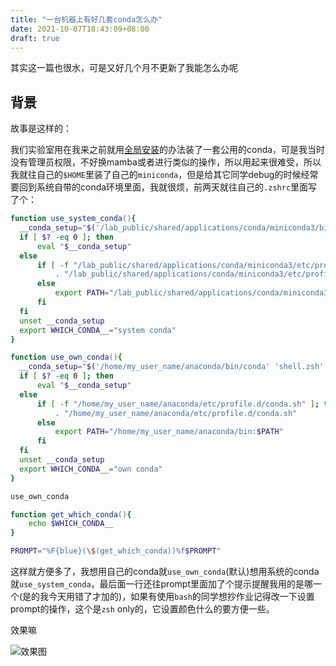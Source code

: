 ```yaml
---
title: "一台机器上有好几套conda怎么办"
date: 2021-10-07T18:43:09+08:00
draft: true
---
```


其实这一篇也很水，可是又好几个月不更新了我能怎么办呢

## 背景

故事是这样的：

我们实验室用在我来之前就用[全局安装](https://docs.conda.io/projects/conda/en/latest/user-guide/configuration/admin-multi-user-install.html)的办法装了一套公用的conda，可是我当时没有管理员权限，不好换mamba或者进行类似的操作，所以用起来很难受，所以我就往自己的`$HOME`里装了自己的`miniconda`，但是给其它同学debug的时候经常要回到系统自带的conda环境里面，我就很烦，前两天就往自己的`.zshrc`里面写了个：

```zsh
function use_system_conda(){
  __conda_setup="$('/lab_public/shared/applications/conda/miniconda3/bin/conda' 'shell.bash' 'hook' 2> /dev/null)"
  if [ $? -eq 0 ]; then
      eval "$__conda_setup"
  else
      if [ -f "/lab_public/shared/applications/conda/miniconda3/etc/profile.d/conda.sh" ]; then
          . "/lab_public/shared/applications/conda/miniconda3/etc/profile.d/conda.sh"
      else
          export PATH="/lab_public/shared/applications/conda/miniconda3/bin:$PATH"
      fi
  fi
  unset __conda_setup
  export WHICH_CONDA__="system conda"
}

function use_own_conda(){
  __conda_setup="$('/home/my_user_name/anaconda/bin/conda' 'shell.zsh' 'hook' 2> /dev/null)"
  if [ $? -eq 0 ]; then
      eval "$__conda_setup"
  else
      if [ -f "/home/my_user_name/anaconda/etc/profile.d/conda.sh" ]; then
          . "/home/my_user_name/anaconda/etc/profile.d/conda.sh"
      else
          export PATH="/home/my_user_name/anaconda/bin:$PATH"
      fi
  fi
  unset __conda_setup
  export WHICH_CONDA__="own conda"
}

use_own_conda

function get_which_conda(){
    echo $WHICH_CONDA__
}

PROMPT="%F{blue}(\$(get_which_conda))%f$PROMPT"
```

这样就方便多了，我想用自己的conda就`use_own_conda`(默认)想用系统的conda就`use_system_conda`，最后面一行还往prompt里面加了个提示提醒我用的是哪一个(是的我今天用错了才加的)，如果有使用`bash`的同学想抄作业记得改一下设置prompt的操作，这个是`zsh` only的，它设置颜色什么的要方便一些。

效果嘛

![效果图](https://cdn.jsdelivr.net/gh/TTTPOB/imageHost/20211007191250.png)